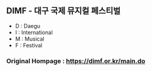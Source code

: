## DIMF - 대구 국제 뮤지컬 페스티벌

- D : Daegu
- I : International
- M : Musical
- F : Festival

### Original Hompage : https://dimf.or.kr/main.do

